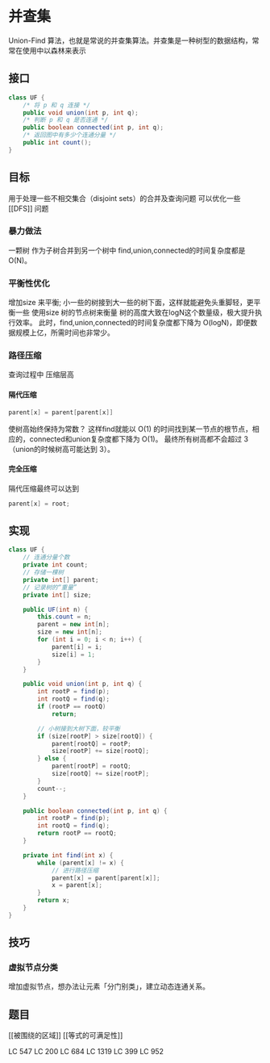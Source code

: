 # 并查集
Union-Find 算法，也就是常说的并查集算法。并查集是一种树型的数据结构，常常在使用中以森林来表示

## 接口
```java
class UF {
    /* 将 p 和 q 连接 */
    public void union(int p, int q);
    /* 判断 p 和 q 是否连通 */
    public boolean connected(int p, int q);
    /* 返回图中有多少个连通分量 */
    public int count();
}
```
## 目标
用于处理一些不相交集合（disjoint sets）的合并及查询问题
可以优化一些 [[DFS]] 问题
### 暴力做法
一颗树 作为子树合并到另一个树中
find,union,connected的时间复杂度都是 O(N)。
### 平衡性优化
增加size 来平衡;
小一些的树接到大一些的树下面，这样就能避免头重脚轻，更平衡一些
使用size 树的节点树来衡量
树的高度大致在logN这个数量级，极大提升执行效率。
此时，find,union,connected的时间复杂度都下降为 O(logN)，即便数据规模上亿，所需时间也非常少。
### 路径压缩
查询过程中 压缩层高
#### 隔代压缩
```java
parent[x] = parent[parent[x]]
```
使树高始终保持为常数？
这样find就能以 O(1) 的时间找到某一节点的根节点，相应的，connected和union复杂度都下降为 O(1)。
最终所有树高都不会超过 3（union的时候树高可能达到 3）。
#### 完全压缩
隔代压缩最终可以达到
```java
parent[x] = root;
```

## 实现
```java
class UF {
    // 连通分量个数
    private int count;
    // 存储一棵树
    private int[] parent;
    // 记录树的“重量”
    private int[] size;

    public UF(int n) {
        this.count = n;
        parent = new int[n];
        size = new int[n];
        for (int i = 0; i < n; i++) {
            parent[i] = i;
            size[i] = 1;
        }
    }

    public void union(int p, int q) {
        int rootP = find(p);
        int rootQ = find(q);
        if (rootP == rootQ)
            return;

        // 小树接到大树下面，较平衡
        if (size[rootP] > size[rootQ]) {
            parent[rootQ] = rootP;
            size[rootP] += size[rootQ];
        } else {
            parent[rootP] = rootQ;
            size[rootQ] += size[rootP];
        }
        count--;
    }

    public boolean connected(int p, int q) {
        int rootP = find(p);
        int rootQ = find(q);
        return rootP == rootQ;
    }

    private int find(int x) {
        while (parent[x] != x) {
            // 进行路径压缩
            parent[x] = parent[parent[x]];
            x = parent[x];
        }
        return x;
    }
}
```

## 技巧
### 虚拟节点分类
增加虚拟节点，想办法让元素「分门别类」，建立动态连通关系。
## 题目
[[被围绕的区域]]
[[等式的可满足性]]

LC 547
LC 200
LC 684
LC 1319
LC 399
LC 952
